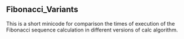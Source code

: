 ## Fibonacci_Variants

This is a short minicode for comparison the times of execution of the Fibonacci sequence calculation in different versions of calc algorithm. 
